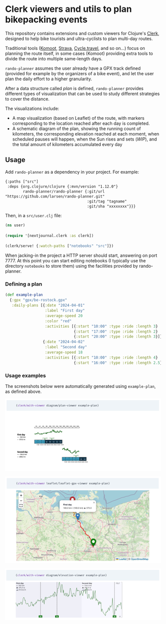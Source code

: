 # Clerk viewers and utils to plan bikepacking events

This repository contains extensions and custom viewers for Clojure's
[Clerk](https://github.com/nextjournal/clerk), designed to help bike
tourists and ultra-cyclists to plan multi-day routes.

Traditional tools ([Komoot](https://komoot.com/),
[Strava](https://www.strava.com/),
[Cycle.travel](https://cycle.travel/), and so on…) focus on planning
the route itself, in some cases (Komoot) providing extra tools to
divide the route into multiple same-length days.

`rando-planner` assumes the user already have a GPX track defined
(provided for example by the organizers of a bike event), and let the
user plan the daily effort to a higher granularity.

After a data structure called _plan_ is defined, `rando-planner`
provides different types of visualization that can be used to study
different strategies to cover the distance.

The visualizations include:

- A map visualization (based on Leaflet) of the route, with markers
  corresponding to the location reached after each day is completed.
- A schematic diagram of the plan, showing the running count of
  kilometers, the corresponding elevation reached at each moment, when
  scheduled pauses will happen, when the Sun rises and sets (_WIP_),
  and the total amount of kilometers accumulated every day

## Usage

Add `rando-planner` as a dependency in your project. For example:

```
{:paths ["src"]
 :deps {org.clojure/clojure {:mvn/version "1.12.0"}
        rando-planner/rando-planner {:git/url "https://github.com/larsen/rando-planner.git"
                                     :git/tag "tagname"
                                     :git/sha "xxxxxxxx"}}}
```

Then, in a `src/user.clj` file:

```clojure
(ns user)

(require '[nextjournal.clerk :as clerk])

(clerk/serve! {:watch-paths ["notebooks" "src"]})
```

When jacking-in the project a HTTP server should start, answering on
port 7777. At this point you can start editing notebooks (I typically
use the directory `notebooks` to store them) using the facilities
provided by rando-planner.

### Defining a plan

```clojure
(def example-plan
  {:gpx "gpx/be-rostock.gpx"
   :daily-plans [{:date "2024-04-01"
                  :label "First day"
                  :average-speed 20
                  :color "red"
                  :activities [{:start "10:00" :type :ride :length 3}
                               {:start "17:00" :type :ride :length 2}
                               {:start "20:00" :type :ride :length 3}]}
                 {:date "2024-04-02"
                  :label "Second day"
                  :average-speed 18
                  :activities [{:start "10:00" :type :ride :length 4}
                               {:start "16:00" :type :ride :length 2.5}]}]})
 ```

### Usage examples

The screenshots below were automatically generated using
`example-plan`, as defined above.

![Example: plan diagram](rando-planner-example.png)

![Example: route with markers on a map](rando-planner-example-gpx.png)

![Example: elevation diagram](rando-planner-example-elevation.png)
